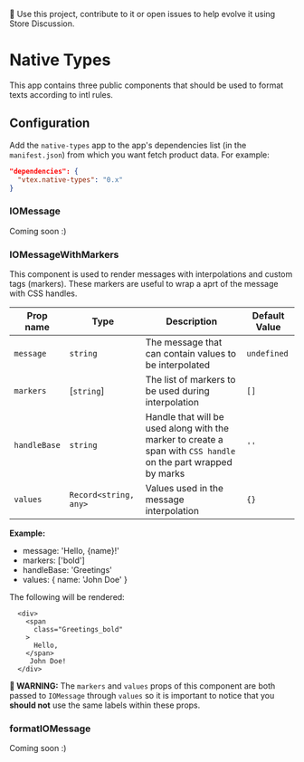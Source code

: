 📢 Use this project, contribute to it or open issues to help evolve it using Store Discussion.

# Native Types

This app contains three public components that should be used to format texts according to intl rules.

## Configuration

Add the `native-types` app to the app's dependencies list (in the `manifest.json`) from which you want fetch product data. For example:

```json
"dependencies": {
  "vtex.native-types": "0.x"
}
```

### IOMessage

Coming soon :)

### IOMessageWithMarkers

This component is used to render messages with interpolations and custom tags (markers). These markers are useful to wrap a aprt of the message with CSS handles.

| Prop name | Type | Description | Default Value |
| --- | --- | --- | --- |
| `message` | `string` | The message that can contain values to be interpolated | `undefined` |
| `markers` | [`string`] | The list of markers to be used during interpolation | `[]` |
| `handleBase` | `string` | Handle that will be used along with the marker to create a span with `CSS handle` on the part wrapped by marks | `''` |
| `values` | `Record<string, any>` | Values used in the message interpolation | `{}` |

**Example:**
 - message: '<bold>Hello,</bold> {name}!'
 - markers: ['bold']
 - handleBase: 'Greetings'
 - values: { name: 'John Doe' }
 
 The following will be rendered:
```
  <div>
    <span
      class="Greetings_bold"
    >
      Hello,
    </span>
     John Doe!
  </div>
```


**🔴 WARNING:** The `markers` and `values` props of this component are both passed to `IOMessage` through `values` so it is important to notice that you **should not** use the same labels within these props.

### formatIOMessage

Coming soon :)
